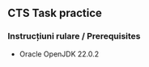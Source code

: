 ## CTS Task practice

### Instrucțiuni rulare / Prerequisites
<ul>
    <li>Oracle OpenJDK 22.0.2</li>
</ul>